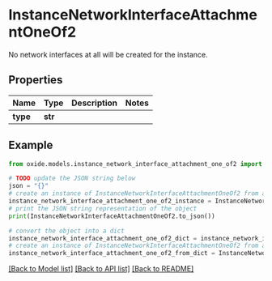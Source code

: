# InstanceNetworkInterfaceAttachmentOneOf2

No network interfaces at all will be created for the instance.

## Properties

Name | Type | Description | Notes
------------ | ------------- | ------------- | -------------
**type** | **str** |  | 

## Example

```python
from oxide.models.instance_network_interface_attachment_one_of2 import InstanceNetworkInterfaceAttachmentOneOf2

# TODO update the JSON string below
json = "{}"
# create an instance of InstanceNetworkInterfaceAttachmentOneOf2 from a JSON string
instance_network_interface_attachment_one_of2_instance = InstanceNetworkInterfaceAttachmentOneOf2.from_json(json)
# print the JSON string representation of the object
print(InstanceNetworkInterfaceAttachmentOneOf2.to_json())

# convert the object into a dict
instance_network_interface_attachment_one_of2_dict = instance_network_interface_attachment_one_of2_instance.to_dict()
# create an instance of InstanceNetworkInterfaceAttachmentOneOf2 from a dict
instance_network_interface_attachment_one_of2_from_dict = InstanceNetworkInterfaceAttachmentOneOf2.from_dict(instance_network_interface_attachment_one_of2_dict)
```
[[Back to Model list]](../README.md#documentation-for-models) [[Back to API list]](../README.md#documentation-for-api-endpoints) [[Back to README]](../README.md)


